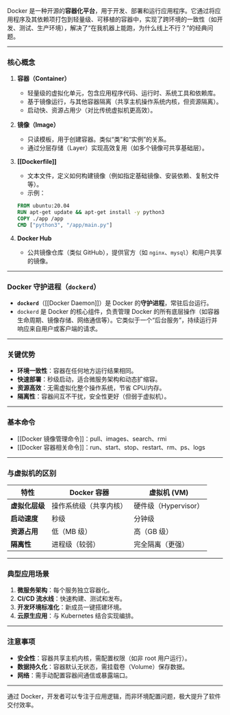 Docker 是一种开源的 ​**​容器化平台​**​，用于开发、部署和运行应用程序。它通过将应用程序及其依赖项打包到轻量级、可移植的容器中，实现了跨环境的一致性（如开发、测试、生产环境），解决了“在我机器上能跑，为什么线上不行？”的经典问题。

---

### ​**​核心概念​**​

1. ​**​容器（Container）​**​
    - 轻量级的虚拟化单元，包含应用程序代码、运行时、系统工具和依赖库。
    - 基于镜像运行，与其他容器隔离（共享主机操作系统内核，但资源隔离）。
    - 启动快、资源占用少（对比传统虚拟机更高效）。

2. ​**​镜像（Image）​**​
    - 只读模板，用于创建容器。类似“类”和“实例”的关系。
    - 通过分层存储（Layer）实现高效复用（如多个镜像可共享基础层）。

3. ​**​[[Dockerfile]]​**​
    - 文本文件，定义如何构建镜像（例如指定基础镜像、安装依赖、复制文件等）。
    - 示例：
	```dockerfile
	FROM ubuntu:20.04
	RUN apt-get update && apt-get install -y python3
	COPY ./app /app
	CMD ["python3", "/app/main.py"]
	```
        
4. ​**​Docker Hub​**​
    - 公共镜像仓库（类似 GitHub），提供官方（如 `nginx`、`mysql`）和用户共享的镜像。

---

### **Docker 守护进程（`dockerd`）**

- **`dockerd`​**​（[[Docker Daemon]]）是 Docker 的​**​守护进程​**​，常驻后台运行。
- `dockerd` 是 Docker 的核心组件，负责管理 Docker 的所有底层操作（如容器生命周期、镜像存储、网络通信等）。它类似于一个“后台服务”，持续运行并响应来自用户或客户端的请求。

---

### ​**​关键优势​**​

- ​**​环境一致性​**​：容器在任何地方运行结果相同。
- ​**​快速部署​**​：秒级启动，适合微服务架构和动态扩缩容。
- ​**​资源高效​**​：无需虚拟化整个操作系统，节省 CPU/内存。
- ​**​隔离性​**​：容器间互不干扰，安全性更好（但弱于虚拟机）。

---

### ​**​基本命令​**

- [[Docker 镜像管理命令]]：pull、images、search、rmi
- ​[[Docker 容器相关命令]]：run、start、stop、restart、rm、ps、logs

---

### ​**​与虚拟机的区别​**​

|​**​特性​**​|​**​Docker 容器​**​|​**​虚拟机 (VM)​**​|
|---|---|---|
|​**​虚拟化层级​**​|操作系统级（共享内核）|硬件级（Hypervisor）|
|​**​启动速度​**​|秒级|分钟级|
|​**​资源占用​**​|低（MB 级）|高（GB 级）|
|​**​隔离性​**​|进程级（较弱）|完全隔离（更强）|

---

### ​**​典型应用场景​**​

1. ​**​微服务架构​**​：每个服务独立容器化。
2. ​**​CI/CD 流水线​**​：快速构建、测试和发布。
3. ​**​开发环境标准化​**​：新成员一键搭建环境。
4. ​**​云原生应用​**​：与 Kubernetes 结合实现编排。

---

### ​**​注意事项​**​

- ​**​安全性​**​：容器共享主机内核，需配置权限（如非 root 用户运行）。
- ​**​数据持久化​**​：容器默认无状态，需挂载卷（Volume）保存数据。
- ​**​网络​**​：需手动配置容器间通信或暴露端口。

---

通过 Docker，开发者可以专注于应用逻辑，而非环境配置问题，极大提升了软件交付效率。